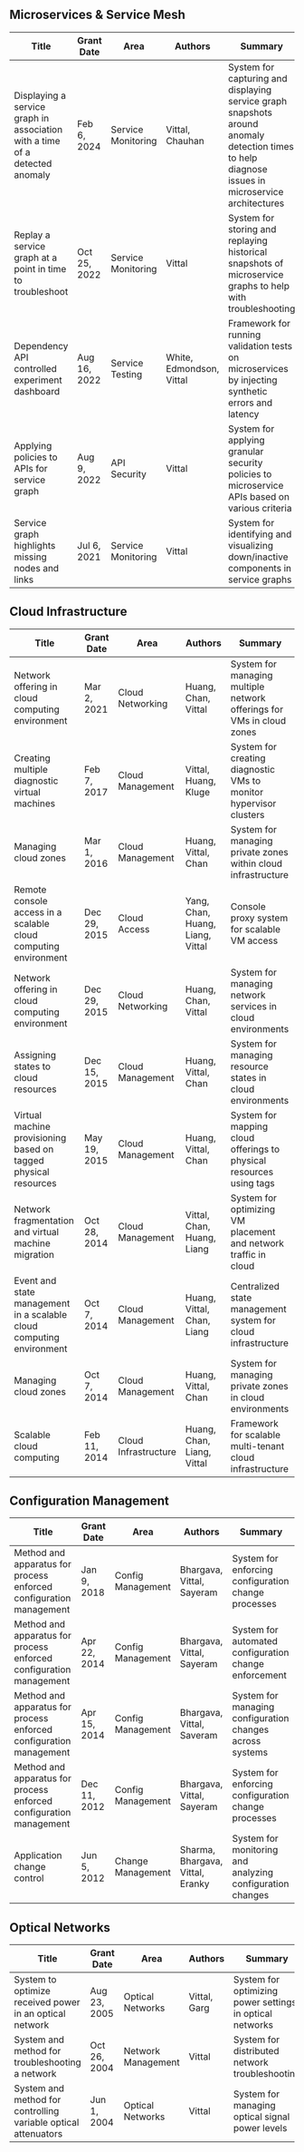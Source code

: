 ## Microservices & Service Mesh

| Title | Grant Date | Area | Authors | Summary |
|-------|------------|------|---------|----------|
| Displaying a service graph in association with a time of a detected anomaly | Feb 6, 2024 | Service Monitoring | Vittal, Chauhan | System for capturing and displaying service graph snapshots around anomaly detection times to help diagnose issues in microservice architectures |
| Replay a service graph at a point in time to troubleshoot | Oct 25, 2022 | Service Monitoring | Vittal | System for storing and replaying historical snapshots of microservice graphs to help with troubleshooting |
| Dependency API controlled experiment dashboard | Aug 16, 2022 | Service Testing | White, Edmondson, Vittal | Framework for running validation tests on microservices by injecting synthetic errors and latency |
| Applying policies to APIs for service graph | Aug 9, 2022 | API Security | Vittal | System for applying granular security policies to microservice APIs based on various criteria |
| Service graph highlights missing nodes and links | Jul 6, 2021 | Service Monitoring | Vittal | System for identifying and visualizing down/inactive components in service graphs |

## Cloud Infrastructure
| Title | Grant Date | Area | Authors | Summary |
|-------|------------|------|---------|----------|
| Network offering in cloud computing environment | Mar 2, 2021 | Cloud Networking | Huang, Chan, Vittal | System for managing multiple network offerings for VMs in cloud zones |
| Creating multiple diagnostic virtual machines | Feb 7, 2017 | Cloud Management | Vittal, Huang, Kluge | System for creating diagnostic VMs to monitor hypervisor clusters |
| Managing cloud zones | Mar 1, 2016 | Cloud Management | Huang, Vittal, Chan | System for managing private zones within cloud infrastructure |
| Remote console access in a scalable cloud computing environment | Dec 29, 2015 | Cloud Access | Yang, Chan, Huang, Liang, Vittal | Console proxy system for scalable VM access |
| Network offering in cloud computing environment | Dec 29, 2015 | Cloud Networking | Huang, Chan, Vittal | System for managing network services in cloud environments |
| Assigning states to cloud resources | Dec 15, 2015 | Cloud Management | Huang, Vittal, Chan | System for managing resource states in cloud environments |
| Virtual machine provisioning based on tagged physical resources | May 19, 2015 | Cloud Management | Huang, Vittal, Chan | System for mapping cloud offerings to physical resources using tags |
| Network fragmentation and virtual machine migration | Oct 28, 2014 | Cloud Management | Vittal, Chan, Huang, Liang | System for optimizing VM placement and network traffic in cloud |
| Event and state management in a scalable cloud computing environment | Oct 7, 2014 | Cloud Management | Huang, Vittal, Chan, Liang | Centralized state management system for cloud infrastructure |
| Managing cloud zones | Oct 7, 2014 | Cloud Management | Huang, Vittal, Chan | System for managing private zones in cloud environments |
| Scalable cloud computing | Feb 11, 2014 | Cloud Infrastructure | Huang, Chan, Liang, Vittal | Framework for scalable multi-tenant cloud infrastructure |

## Configuration Management

| Title | Grant Date | Area | Authors | Summary |
|-------|------------|------|---------|----------|
| Method and apparatus for process enforced configuration management | Jan 9, 2018 | Config Management | Bhargava, Vittal, Sayeram | System for enforcing configuration change processes |
| Method and apparatus for process enforced configuration management | Apr 22, 2014 | Config Management | Bhargava, Vittal, Sayeram | System for automated configuration change enforcement |
| Method and apparatus for process enforced configuration management | Apr 15, 2014 | Config Management | Bhargava, Vittal, Saveram | System for managing configuration changes across systems |
| Method and apparatus for process enforced configuration management | Dec 11, 2012 | Config Management | Bhargava, Vittal, Sayeram | System for enforcing configuration change processes |
| Application change control | Jun 5, 2012 | Change Management | Sharma, Bhargava, Vittal, Eranky | System for monitoring and analyzing configuration changes |

## Optical Networks
| Title | Grant Date | Area | Authors | Summary |
|-------|------------|------|---------|----------|
| System to optimize received power in an optical network | Aug 23, 2005 | Optical Networks | Vittal, Garg | System for optimizing power settings in optical networks |
| System and method for troubleshooting a network | Oct 26, 2004 | Network Management | Vittal | System for distributed network troubleshooting |
| System and method for controlling variable optical attenuators | Jun 1, 2004 | Optical Networks | Vittal | System for managing optical signal power levels |
